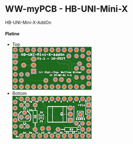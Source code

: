 # WW-myPCB - HB-UNI-Mini-X
HB-UNI-Mini-X-AddOn

#### Platine
- Top
  <br>
![WW-myPCB - HB-UNI-Mini-X-AddOn - Top](./img/PCB50_HB-UNI-Mini-X-AddOn_1.1_Top.jpg "HB-UNI-Mini-X-AddOn - Top")
- Bottom
  <br>
![WW-myPCB - HB-UNI-Mini-X-AddOn - Bottom](./img/PCB50_HB-UNI-Mini-X-AddOn_1.1_Bottom.jpg "HB-UNI-Mini-X-AddOn - Bottom")
